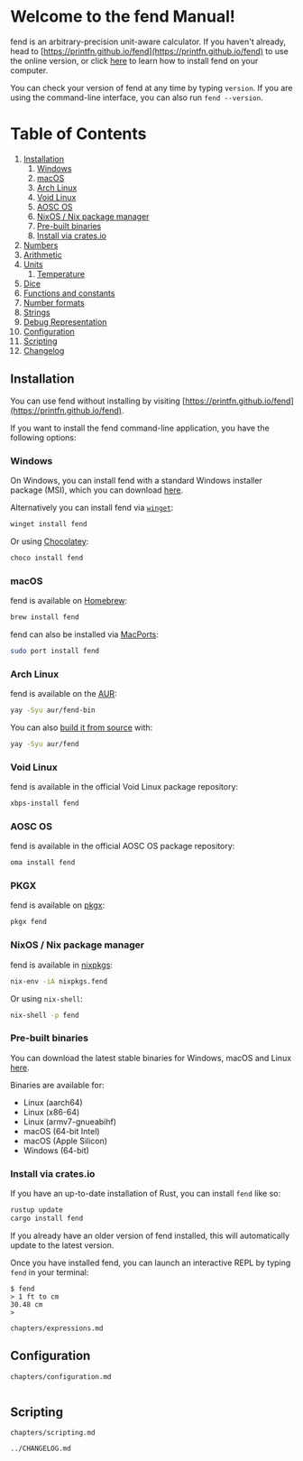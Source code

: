 # Welcome to the fend Manual!

fend is an arbitrary-precision unit-aware calculator. If you haven't already, head to [https://printfn.github.io/fend](https://printfn.github.io/fend) to use the online version, or click [here](#installation) to learn how to install fend on your computer.

You can check your version of fend at any time by typing `version`. If you are using the command-line interface, you can also run `fend --version`.

# Table of Contents
1. [Installation](#installation)
    1. [Windows](#windows)
    1. [macOS](#macos)
    1. [Arch Linux](#arch-linux)
    1. [Void Linux](#void-linux)
    1. [AOSC OS](#aosc-os)
    1. [NixOS / Nix package manager](#nixos-nix-package-manager)
    1. [Pre-built binaries](#pre-built-binaries)
    1. [Install via crates.io](#install-via-crates.io)
1. [Numbers](#numbers)
1. [Arithmetic](#arithmetic)
1. [Units](#units)
    1. [Temperature](#temperature)
1. [Dice](#dice)
1. [Functions and constants](#functions-and-constants)
1. [Number formats](#number-formats)
1. [Strings](#strings)
1. [Debug Representation](#debug-representation)
1. [Configuration](#configuration)
1. [Scripting](#scripting)
1. [Changelog](#changelog)

## Installation

You can use fend without installing by visiting [https://printfn.github.io/fend](https://printfn.github.io/fend).

If you want to install the fend command-line application, you have the following options:

### Windows

On Windows, you can install fend with a standard Windows installer package (MSI),
which you can download [here](https://github.com/printfn/fend/releases/latest).

Alternatively you can install fend via
[`winget`](https://docs.microsoft.com/en-us/windows/package-manager/winget/):

```ps1
winget install fend
```

Or using [Chocolatey](https://chocolatey.org/):

```ps1
choco install fend
```

### macOS

fend is available on [Homebrew](https://brew.sh):

```bash
brew install fend
```

fend can also be installed via [MacPorts](https://www.macports.org):

```bash
sudo port install fend
```

### Arch Linux

fend is available on the [AUR](https://aur.archlinux.org/packages/fend-bin/):

```bash
yay -Syu aur/fend-bin
```

You can also [build it from source](https://aur.archlinux.org/packages/fend/) with:

```bash
yay -Syu aur/fend
```

### Void Linux

fend is available in the official Void Linux package repository:

```bash
xbps-install fend
```

### AOSC OS

fend is available in the official AOSC OS package repository:

```bash
oma install fend
```

### PKGX

fend is available on [pkgx](https://pkgx.dev/pkgs/printfn.github.io/fend/):

```bash
pkgx fend
```

### NixOS / Nix package manager

fend is available in [nixpkgs](https://github.com/NixOS/nixpkgs/blob/master/pkgs/tools/misc/fend/default.nix):

```bash
nix-env -iA nixpkgs.fend
```

Or using `nix-shell`:

```bash
nix-shell -p fend
```

### Pre-built binaries

You can download the latest stable binaries for Windows, macOS and Linux [here](https://github.com/printfn/fend/releases/latest).

Binaries are available for:

* Linux (aarch64)
* Linux (x86-64)
* Linux (armv7-gnueabihf)
* macOS (64-bit Intel)
* macOS (Apple Silicon)
* Windows (64-bit)

### Install via crates.io

If you have an up-to-date installation of Rust, you can install `fend` like so:

```bash
rustup update
cargo install fend
```

If you already have an older version of fend installed, this will automatically update to the latest version.

Once you have installed fend, you can launch an interactive REPL by typing `fend` in your terminal:

```
$ fend
> 1 ft to cm
30.48 cm
>
```

```{.include format=commonmark+attributes}
chapters/expressions.md
```

## Configuration

```{.include format=commonmark+attributes}
chapters/configuration.md
```

```{.toml include="../cli/src/default_config.toml"}
```

## Scripting

```{.include format=commonmark+attributes}
chapters/scripting.md
```

```{.include format=commonmark+attributes}
../CHANGELOG.md
```
